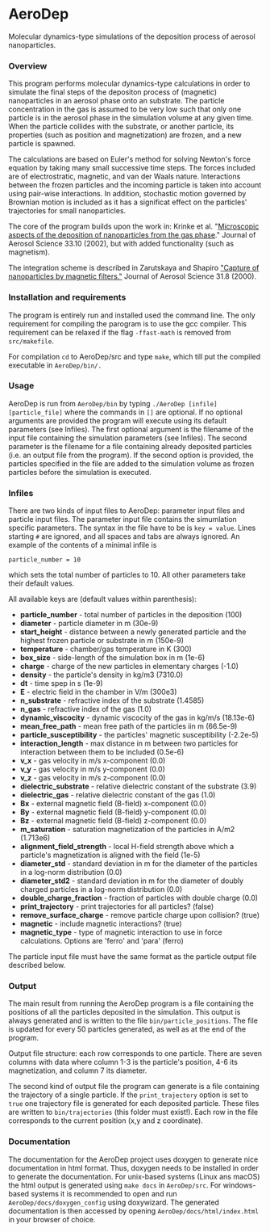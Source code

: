 # AeroDep
Molecular dynamics-type simulations of the deposition process of aerosol nanoparticles.


### Overview
This program performs molecular dynamics-type calculations in order to simulate the final steps of the depositon process 
of (magnetic) nanoparticles in an aerosol phase onto an substrate. The particle concentration in the 
gas is assumed to be very low such that only one particle is in the aerosol phase in the simulation volume at any given
time. When the particle collides with the substrate, or another particle, its properties (such as position and magnetization)
are frozen, and a new particle is spawned.

The calculations are based on Euler's method for solving Newton's force equation by taking many small successive 
time steps. The forces included are of electrostratic, magnetic, and van der Waals nature. Interactions between the frozen 
particles and the incoming particle is taken into account using pair-wise interactions. In addition,
stochastic motion governed by Brownian motion is included as it has a significat effect on the particles' 
trajectories for small nanoparticles.

The core of the program builds upon the work in:
Krinke et al. "[Microscopic aspects of the deposition of nanoparticles from the gas phase](https://doi.org/10.1016/S0021-8502(02)00074-5)." Journal of Aerosol Science 33.10 (2002), but with added functionality (such as magnetism).

The integration scheme is described in Zarutskaya and Shapiro ["Capture of nanoparticles by magnetic filters."](https://doi.org/10.1016/S0021-8502(99)00567-4)  Journal of Aerosol Science 31.8 (2000).


### Installation and requirements 
The program is entirely run and installed used the command line. The only requirement for compiling the parogram is to use the gcc compiler. This requirement can be relaxed if the flag `-ffast-math` is removed from `src/makefile`.

For compilation `cd` to AeroDep/src and type `make`, which till put the compiled executable in `AeroDep/bin/.`

### Usage
AeroDep is run from `AeroDep/bin` by typing `./AeroDep [infile] [particle_file]` where the commands in `[]` are optional. If no optional arguments are provided the program will execute using its default parameters (see Infiles). The first optional argument is the filename of the input file containing the simulation parameters (see Infiles). The second parameter is the filename for a file containing already deposited particles (i.e. an output file from the program). If the second option is provided, the particles specified in the file are added to the simulation volume as frozen particles before the simulation is executed.

### Infiles
There are two kinds of input files to AeroDep: parameter input files and particle input files. The parameter input file contains the simumlation specific parameters. The syntax in the file have to be is `key = value`. Lines starting `#` are ignored, and all  spaces and tabs are always ignored. An example of the contents of a minimal infile is
```
particle_number = 10
```
which sets the total number of particles to 10. All other parameters take their default values. 

All available keys are (default values within parenthesis):

- **particle_number** - total number of particles in the deposition (100)
- **diameter** - particle diameter in m (30e-9)
- **start_height** - distance between a newly generated particle and the highest frozen particle or substrate in m (150e-9)
- **temperature** - chamber/gas temperature in K (300)
- **box_size** - side-length of the simulation box in m (1e-6)
- **charge** - charge of the new particles in elementary charges (-1.0)
- **density** - the particle's density in kg/m3 (7310.0)
- **dt** - time spep in s (1e-9)
- **E** - electric field in the chamber in V/m (300e3)
- **n_substrate** - refractive index of the substrate (1.4585)
- **n_gas** - refractive index of the gas (1.0) 
- **dynamic_viscocity** - dynamic viscocity of the gas in kg/m/s (18.13e-6)
- **mean_free_path** - mean free path of the particles iin m (66.5e-9)
- **particle_susceptibility** - the particles' magnetic susceptibility (-2.2e-5)
- **interaction_length** - max distance in m between two particles for interaction between them to be included (0.5e-6)
- **v_x** - gas velocity in m/s x-component (0.0)
- **v_y** - gas velocity in m/s y-component (0.0)
- **v_z** - gas velocity in m/s z-component (0.0)
- **dielectric_substrate** - relative dielectric constant of the substrate (3.9)
- **dielectric_gas** - relative dielectric constant of the gas (1.0)
- **Bx** - external magnetic field (B-field) x-component (0.0)
- **By** - external magnetic field (B-field) y-component (0.0)
- **Bz** - external magnetic field (B-field) z-component (0.0)
- **m_saturation** - saturation magnetization of the particles in A/m2 (1.713e6)
- **alignment_field_strength** - local H-field strength above which a particle's magnetization is aligned with the field (1e-5)
- **diameter_std** - standard deviation in m for the diameter of the particles in a log-norm distribution (0.0)
- **diameter_std2** - standard deviation in m for the diameter of doubly charged particles in a log-norm distribution (0.0)
- **double_charge_fraction** - fraction of particles with double charge (0.0)
- **print_trajectory** - print trajectories for all particles? (false)
- **remove_surface_charge** - remove particle charge upon collision? (true)
- **magnetic** - include magnetic interactions? (true)
- **magnetic_type** - type of magnetic interaction to use in force calculations. Options are 'ferro' and 'para' (ferro)

The particle input file must have the same format as the particle output file described below.

### Output

The main result from running the AeroDep program is a file containing the positions of all the particles deposited in the simulation. This output is always generated and is written to the file `bin/particle_positions`. The file is updated for every 50 particles generated, as well as at the end of the program. 

Output file structure: each row corresponds to one particle. There are seven columns with data where column 1-3 is the particle's position, 4-6 its magnetization, and column 7 its diameter. 

The second kind of output file the program can generate is a file containing the trajectory of a single particle. If the `print_trajectory` option is set to `true` one trajectory file is generated for each deposited particle. These files are written to `bin/trajectories` (this folder must exist!). Each row in the file corresponds to the current position (x,y and z coordinate).

### Documentation

The documentation for the AeroDep project uses doxygen to generate nice documentation in html format. Thus, doxygen needs to be installed in order to generate the documentation. For unix-based systems (Linux ans macOS) the html output is generated using `make docs` in `AeroDep/src`. For windows-based systems it is recommended to open and run `AeroDep/docs/doxygen_config` using doxywizard. The generated documentation is then accessed by opening `AeroDep/docs/html/index.html` in your browser of choice.
